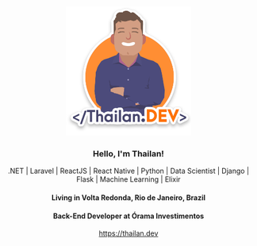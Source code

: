 <p align="center" >
  <img src="https://github.com/ThailanHigor/profile/blob/master/assets/logo5.png" width="50%"
  alt="Thailan Higor" />
  <br>
</p>


<h3 align="center">
  Hello, I'm Thailan! 
</h3>
<p align="center">
  .NET | Laravel | ReactJS | React Native | Python | Data Scientist | Django | Flask | Machine Learning | Elixir
</p>
<h4 align="center">
  Living in <b>Volta Redonda</b>, <b>Rio de Janeiro</b>, <b>Brazil</b>  
</h4>
<h4 align="center">Back-End Developer at Órama Investimentos </h4>

<p align="center" >
  <a href="https://thailan.dev" alt="Site" target="blank">
    https://thailan.dev
</a>
</p>
